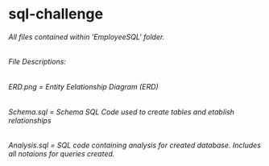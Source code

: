 # sql-challenge

###### All files contained within 'EmployeeSQL' folder. 

###### File Descriptions: 

###### ERD.png  = Entity Eelationship Diagram (ERD)

###### Schema.sql = Schema SQL Code used to create tables and etablish relationships 

###### Analysis.sql = SQL code containing analysis for created database. Includes all notaions for queries created. 

